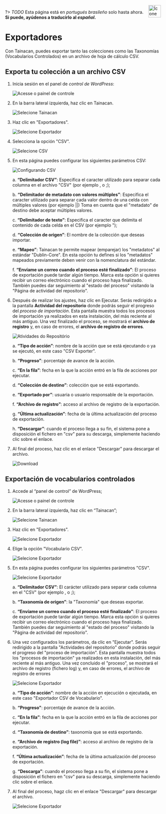 <div style="float: right; margin-left: 1rem;">
	<img 
		alt="Ícone de Exportadores" 
		src="_assets/images/icon_exporters.png"
		width="40"
		height="40">
</div>

?> _TODO_ Esta página está en _portugués brasileño_ solo hasta ahora. **Si puede, ayúdenos a traducirlo al _español_.**

# Exportadores

Con Tainacan, puedes exportar tanto las colecciones como las Taxonomías (Vocabularios Controlados) en un archivo de hoja de cálculo CSV.

## Exporta tu colección a un archivo CSV

1. Inicia sesión en el panel de _control de WordPress_:

   ![Acesse o painel de controle](_assets\images\exportador_01.png)

2. En la barra lateral izquierda, haz clic en Tainacan.

   ![Selecione Tainacan](_assets\images\exportador_02.png)

3. Haz clic en "Exportadores".

   ![Selecione Exportador](_assets\images\exportador_03.png)

4. Selecciona la opción "CSV". 

   ![Selecione CSV](_assets\images\exportador_04.png)

5. En esta página puedes configurar los siguientes parámetros CSV:

   ![Configurando CSV](_assets\images\exportador_05.png)

   a. **“Delimitador CSV”**: Especifica el caracter utilizado para separar cada columna en el archivo "CSV" (por ejemplo , o ;);

   b. **“Delimitador de metadato con valores múltiples”**: Especifica el caracter utilizado para separar cada valor dentro de una celda con múltiples valores (por ejemplo ||) Toma en cuenta que el "metadato" de destino debe aceptar múltiples valores.

   c. **“Delimitador de texto”**: Especifica el caracter que delimita el contenido de cada celda en el CSV (por ejemplo ");

   d. **“Colección de origen”**: El nombre de la colección que deseas importar.

   e. **“Mapeo”**: Tainacan te permite mapear (emparejar) los "metadatos" al estándar "Dublin-Core". En esta opción tu defines si los "metadatos" mapeados previamente deben venir con la nomenclatura del estándar.

   f. **“Envíame un correo cuando el proceso esté finalizado”**: El proceso de exportación puede tardar algún tiempo. Marca esta opción si quieres recibir un correo electrónico cuando el proceso haya finalizado. También puedes dar seguimiento al "estado del proceso" visitando la "Página de actividad del repositorio".

6. Después de realizar los ajustes, haz clic en Ejecutar. Serás redirigido a la pantalla **Actividad del repositorio** donde podrás seguir el progreso del _proceso de importación_. Esta pantalla muestra todos los procesos de importación ya realizados en esta instalación, del más reciente al más antiguo. Una vez finalizado el proceso, se mostrará el **archivo de registro** y, en caso de errores, el **archivo de registro de errores**.

   ![Atividades do Repositório](_assets\images\exportador_06.png)

   a. **“Tipo de acción”**: nombre de la acción que se está ejecutando o ya se ejecutó, en este caso "CSV Exporter".

   b. **“Progreso”**: porcentaje de avance de la acción.

   c. **“En la fila”**: fecha en la que la acción entró en la fila de acciones por ejecutar.

   d. **“Colección de destino”**: colección que se está exportando.

   e. **“Exportado por”**: usuaria o usuario responsable de la exportación.

   f. **“Archivo de registro”**: acceso al archivo de registro de la exportación.

   g. **“Última actualización”**: fecha de la última actualización del proceso de exportación.

   h. **“Descargar”**: cuando el proceso llega a su fin, el sistema pone a disposición el fichero en "csv" para su descarga, simplemente haciendo clic sobre el enlace.

7. Al final del proceso, haz clic en el enlace "Descargar" para descargar el archivo. 

   ![Download](_assets\images\exportador_07.png)

## Exportación de vocabularios controlados

1. Accede al “panel de control” de WordPress;

   ![Acesse o painel de controle](_assets\images\exportador_01.png)

2. En la barra lateral izquierda, haz clic en “Tainacan”;

   ![Selecione Tainacan](_assets\images\exportador_02.png)

3. Haz clic en "Exportadores".

   ![Selecione Exportador](_assets\images\exportador_03.png)

4. Elige la opción "Vocabulario CSV".

   ![Selecione Exportador](_assets\images\exportador_116.png)

5. En esta página puedes configurar los siguientes parámetros "CSV".

   ![Selecione Exportador](_assets\images\exportador_117.png)

   a. **“Delimitador CSV”**: El carácter utilizado para separar cada columna en el "CSV" (por ejemplo , o ;);

   b. **“Taxonomía de origen”**: la "Taxonomía" que deseas exportar.

   c. **“Envíame un correo cuando el proceso esté finalizado”**: El proceso de exportación puede tardar algún tiempo. Marca esta opción si quieres recibir un correo electrónico cuando el proceso haya finalizado. También puedes dar seguimiento al "estado del proceso" visitando la "Página de actividad del repositorio".

6. Una vez configurados los parámetros, da clic en "Ejecutar". Serás redirigido a la pantalla "Actividades del repositorio" donde podrás seguir el progreso del "proceso de importación". Esta pantalla muestra todos los "procesos de importación" ya realizados en esta instalación, del más reciente al más antiguo. Una vez concluido el "proceso", se mostrará el archivo de registro (fichero log) y, en caso de errores, el archivo de registro de errores

   ![Selecione Exportador](_assets\images\exportador_118.png)

   a. **“Tipo de acción”**: nombre de la acción en ejecución o ejecutada, en este caso "Exportador CSV de Vocabulario".

   b. **“Progreso"**: porcentaje de avance de la acción.

   c. **“En la fila”**: fecha en la que la acción entró en la fila de acciones por ejecutar.

   d. **“Taxonomía de destino”**: taxonomía que se está exportando.

   e. **“Archivo de registro (log file)”**: acceso al archivo de registro de la exportación.

   f. **“Última actualización”**: fecha de la última actualización del proceso de exportación.

   g. **“Descarga”**:  cuando el proceso llega a su fin, el sistema pone a disposición el fichero en "csv" para su descarga, simplemente haciendo clic sobre el enlace.

7. Al final del proceso, hagz clic en el enlace "Descargar" para descargar el archivo. 

   ![Selecione Exportador](_assets\images\exportador_119.png)
